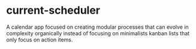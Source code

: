 # current-scheduler
A calendar app focused on creating modular processes that can evolve in complexity organically instead of focusing on minimalists kanban lists that only focus on action items.
